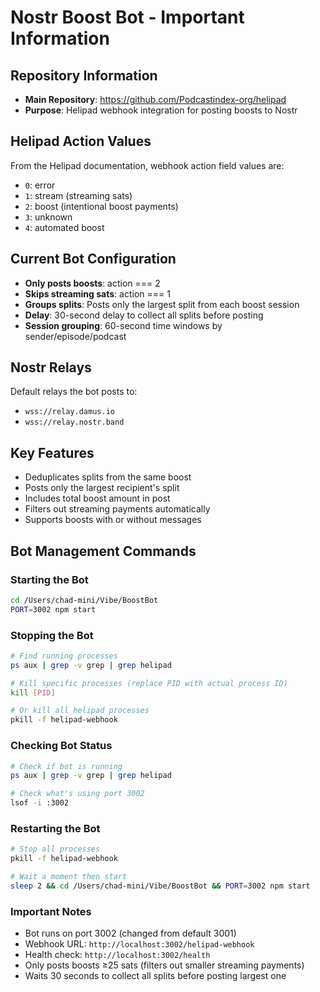 # Nostr Boost Bot - Important Information

## Repository Information
- **Main Repository**: https://github.com/Podcastindex-org/helipad
- **Purpose**: Helipad webhook integration for posting boosts to Nostr

## Helipad Action Values
From the Helipad documentation, webhook action field values are:
- `0`: error
- `1`: stream (streaming sats)
- `2`: boost (intentional boost payments)
- `3`: unknown
- `4`: automated boost

## Current Bot Configuration
- **Only posts boosts**: action === 2
- **Skips streaming sats**: action === 1
- **Groups splits**: Posts only the largest split from each boost session
- **Delay**: 30-second delay to collect all splits before posting
- **Session grouping**: 60-second time windows by sender/episode/podcast

## Nostr Relays
Default relays the bot posts to:
- `wss://relay.damus.io`
- `wss://relay.nostr.band`

## Key Features
- Deduplicates splits from the same boost
- Posts only the largest recipient's split
- Includes total boost amount in post
- Filters out streaming payments automatically
- Supports boosts with or without messages

## Bot Management Commands

### Starting the Bot
```bash
cd /Users/chad-mini/Vibe/BoostBot
PORT=3002 npm start
```

### Stopping the Bot
```bash
# Find running processes
ps aux | grep -v grep | grep helipad

# Kill specific processes (replace PID with actual process ID)
kill [PID]

# Or kill all helipad processes
pkill -f helipad-webhook
```

### Checking Bot Status
```bash
# Check if bot is running
ps aux | grep -v grep | grep helipad

# Check what's using port 3002
lsof -i :3002
```

### Restarting the Bot
```bash
# Stop all processes
pkill -f helipad-webhook

# Wait a moment then start
sleep 2 && cd /Users/chad-mini/Vibe/BoostBot && PORT=3002 npm start
```

### Important Notes
- Bot runs on port 3002 (changed from default 3001)
- Webhook URL: `http://localhost:3002/helipad-webhook`
- Health check: `http://localhost:3002/health`
- Only posts boosts ≥25 sats (filters out smaller streaming payments)
- Waits 30 seconds to collect all splits before posting largest one